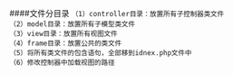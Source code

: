 ####文件分目录
`（1）controller目录：放置所有子控制器类文件`  
`（2）model目录：放置所有子模型类文件`  
`（3）view目录：放置所有视图文件`  
`（4）frame目录：放置公共的类文件`  
`（5）将所有类文件的包含语句，全部移到idnex.php文件中`  
`（6）修改控制器中加载视图的路径`  
